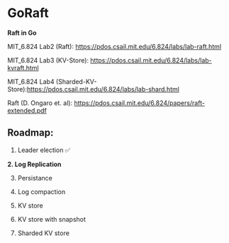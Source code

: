 # GoRaft

**Raft in Go**


MIT_6.824 Lab2 (Raft): https://pdos.csail.mit.edu/6.824/labs/lab-raft.html

MIT_6.824 Lab3 (KV-Store): https://pdos.csail.mit.edu/6.824/labs/lab-kvraft.html

MIT_6.824 Lab4 (Sharded-KV-Store):https://pdos.csail.mit.edu/6.824/labs/lab-shard.html

Raft (D. Ongaro et. al): https://pdos.csail.mit.edu/6.824/papers/raft-extended.pdf


## Roadmap:

1. Leader election :white_check_mark:

**2. Log Replication**

3. Persistance

4. Log compaction

5. KV store

6. KV store with snapshot

7. Sharded KV store



